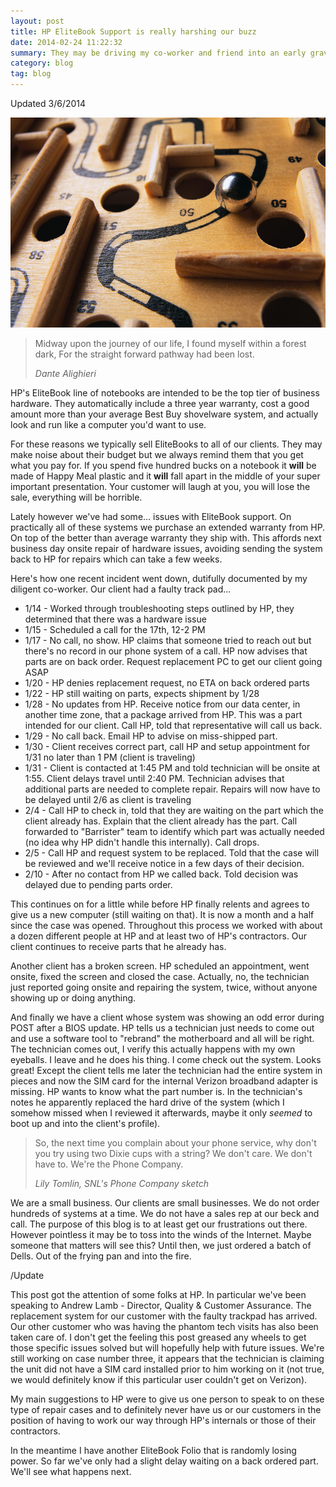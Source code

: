 ```yaml
---
layout: post
title: HP EliteBook Support is really harshing our buzz
date: 2014-02-24 11:22:32
summary: They may be driving my co-worker and friend into an early grave.
category: blog
tag: blog
---
```


Updated 3/6/2014

![A twisting maze](/assets/CBP0023570_large.JPG)
<blockquote>
  <p>
Midway upon the journey of our life,
I found myself within a forest dark,
For the straight forward pathway had been lost.
  </p>
  <footer><cite title="Dante Alighieri">Dante Alighieri</cite></footer>
</blockquote>

HP's EliteBook line of notebooks are intended to be the top tier of business hardware.  They automatically include a three year warranty, cost a good amount more than your average Best Buy shovelware system, and actually look and run like a computer you'd want to use.

For these reasons we typically sell EliteBooks to all of our clients.  They may make noise about their budget but we always remind them that you get what you pay for.  If you spend five hundred bucks on a notebook it **will** be made of Happy Meal plastic and it **will** fall apart in the middle of your super important  presentation.  Your customer will laugh at you, you will lose the sale, everything will be horrible.

Lately however we've had some... issues with EliteBook support.  On practically all of these systems we purchase an extended warranty from HP.  On top of the better than average warranty they ship with.  This affords next business day onsite repair of hardware issues, avoiding sending the system back to HP for repairs which can take a few weeks.

Here's how one recent incident went down, dutifully documented by my diligent co-worker.  Our client had a faulty track pad...

* 1/14 - Worked through troubleshooting steps outlined by HP, they determined that there was a hardware issue
* 1/15 - Scheduled a call for the 17th, 12-2 PM
* 1/17 - No call, no show.  HP claims that someone tried to reach out but there's no record in our phone system of a call.  HP now advises that parts are on back order.  Request replacement PC to get our client going ASAP
* 1/20 - HP denies replacement request, no ETA on back ordered parts
* 1/22 - HP still waiting on parts, expects shipment by 1/28
* 1/28 - No updates from HP.  Receive notice from our data center, in another time zone, that a package arrived from HP.  This was a part intended for our client.  Call HP, told that representative will call us back.
* 1/29 - No call back.  Email HP to advise on miss-shipped part.
* 1/30 - Client receives correct part, call HP and setup appointment for 1/31 no later than 1 PM (client is traveling)
* 1/31 - Client is contacted at 1:45 PM and told technician will be onsite at 1:55.   Client delays travel until 2:40 PM.  Technician advises that additional parts are needed to complete repair.  Repairs will now have to be delayed until 2/6 as client is traveling
* 2/4 - Call HP to check in, told that they are waiting on the part which the client  already has.  Explain that the client already has the part.  Call forwarded to "Barrister" team to identify which part was actually needed (no idea why HP didn't handle this internally).  Call drops.
* 2/5 - Call HP and request system to be replaced.  Told that the case will be reviewed and we'll receive notice in a few days of their decision.
* 2/10 - After no contact from HP we called back.  Told decision was delayed due to pending parts order.

This continues on for a little while before HP finally relents and agrees to give us a new computer (still waiting on that).  It is now a month and a half since the case was opened.  Throughout this process we worked with about a dozen different people at HP and at least two of HP's contractors.  Our client continues to receive parts that he already has.

Another client has a broken screen.  HP scheduled an appointment, went onsite, fixed the screen and closed the case.   Actually, no, the technician just reported going onsite and repairing the system, twice, without anyone showing up or doing anything.

And finally we have a client whose system was showing an odd error during POST after a BIOS update.  HP tells us a technician just needs to come out and use a software tool to "rebrand" the motherboard and all will be right.  The technician comes out, I verify this actually happens with my own eyeballs.  I leave and he does his thing.  I come check out the system.  Looks great!  Except the client tells me later the technician had the entire system in pieces and now the SIM card for the internal Verizon broadband adapter is missing.  HP wants to know what the part number is.  In the technician's notes he apparently replaced the hard drive of the system (which I somehow missed when I reviewed it afterwards, maybe it only *seemed* to boot up and into the client's profile).

<blockquote>
  <p>
So, the next time you complain about your phone service, why don't you try using two Dixie cups with a string? We don't care. We don't have to. We're the Phone Company. 
  </p>
  <footer><cite title="Lily Tomlin">Lily Tomlin, SNL's Phone Company sketch</cite></footer>
</blockquote>

We are a small business.  Our clients are small businesses.  We do not order hundreds of systems at a time.  We do not have a sales rep at our beck and call.  The purpose of this blog is to at least get our frustrations out there.  However pointless it may be to toss into the winds of the Internet.  Maybe someone that matters will see this?  Until then, we just ordered a batch of Dells.  Out of the frying pan and into the fire.

/Update

This post got the attention of some folks at HP.  In particular we've been speaking to Andrew Lamb - Director, Quality & Customer Assurance.  The replacement system for our customer with the faulty trackpad has arrived.  Our other customer who was having the phantom tech visits has also been taken care of.  I don't get the feeling this post greased any wheels to get those specific issues solved but will hopefully help with future issues.  We're still working on case number three, it appears that the technician is claiming the unit did not have a SIM card installed prior to him working on it (not true, we would definitely know if this particular user couldn't get on Verizon).

My main suggestions to HP were to give us one person to speak to on these type of repair cases and to definitely never have us or our customers in the position of having to work our way through HP's internals or those of their contractors.

In the meantime I have another EliteBook Folio that is randomly losing power.  So far we've only had a slight delay waiting on a back ordered part.  We'll see what happens next.